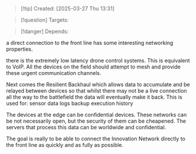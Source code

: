 
>[!tip] Created: [2025-03-27 Thu 13:31]

>[!question] Targets: 

>[!danger] Depends: 

a direct connection to the front line has some interesting networking properties. 

there is the extremely low latency drone control systems. This is equivalent to VoIP. All the devices on the field should attempt to mesh and provide these urgent communication channels. 

Next comes the Resilient Backhaul which allows data to accumulate and be relayed between devices so that whilst there may not be a live connection all the way to the battlefield the data will eventually make it back. This is used for: sensor data logs backup execution history 

The devices at the edge can be confidential devices. These networks can be not necessarily open, but the security of them can be cheapened. The servers that process this data can be worldwide and confidential. 

The goal is really to be able to connect the Innovation Network directly to the front line as quickly and as fully as possible. 